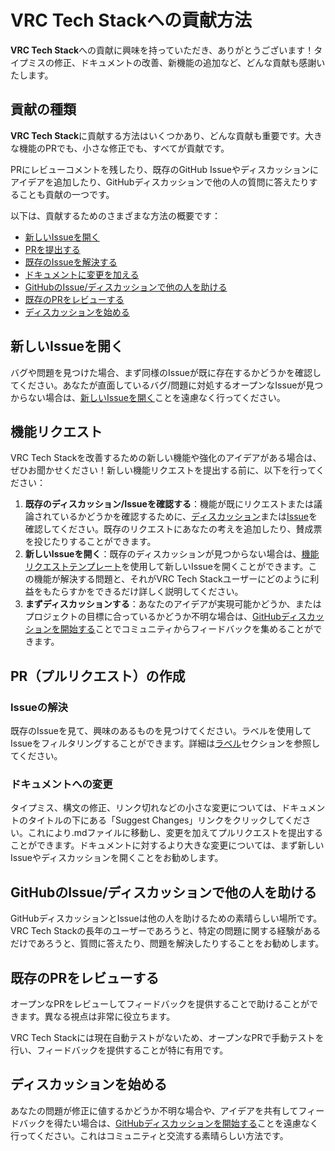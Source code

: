 # VRC Tech Stackへの貢献方法

**VRC Tech Stack**への貢献に興味を持っていただき、ありがとうございます！タイプミスの修正、ドキュメントの改善、新機能の追加など、どんな貢献も感謝いたします。

## 貢献の種類

**VRC Tech Stack**に貢献する方法はいくつかあり、どんな貢献も重要です。大きな機能のPRでも、小さな修正でも、すべてが貢献です。

PRにレビューコメントを残したり、既存のGitHub Issueやディスカッションにアイデアを追加したり、GitHubディスカッションで他の人の質問に答えたりすることも貢献の一つです。

以下は、貢献するためのさまざまな方法の概要です：

- [新しいIssueを開く](#新しいissueを開く)
- [PRを提出する](#pr（プルリクエスト）の作成)
- [既存のIssueを解決する](#issueの解決)
- [ドキュメントに変更を加える](#ドキュメントへの変更)
- [GitHubのIssue/ディスカッションで他の人を助ける](#githubのissueディスカッションで他の人を助ける)
- [既存のPRをレビューする](#既存のprをレビューする)
- [ディスカッションを始める](#ディスカッションを始める)

## 新しいIssueを開く

バグや問題を見つけた場合、まず同様のIssueが既に存在するかどうかを確認してください。あなたが直面しているバグ/問題に対処するオープンなIssueが見つからない場合は、[新しいIssueを開く](https://github.com/HARU-Leit/VRC-Tech-Stack/issues/new/choose)ことを遠慮なく行ってください。

## 機能リクエスト

VRC Tech Stackを改善するための新しい機能や強化のアイデアがある場合は、ぜひお聞かせください！新しい機能リクエストを提出する前に、以下を行ってください：

1. **既存のディスカッション/Issueを確認する**：機能が既にリクエストまたは議論されているかどうかを確認するために、[ディスカッション](https://github.com/HARU-Leit/VRC-Tech-Stack/discussions)または[Issue](https://github.com/HARU-Leit/VRC-Tech-Stack/issues)を確認してください。既存のリクエストにあなたの考えを追加したり、賛成票を投じたりすることができます。
2. **新しいIssueを開く**：既存のディスカッションが見つからない場合は、[機能リクエストテンプレート](https://github.com/HARU-Leit/VRC-Tech-Stack/issues/new?assignees=&labels=enhancement&projects=&template=%E2%9C%A8-feature-request.md&title=%5BFeature+Request%5D%3A+)を使用して新しいIssueを開くことができます。この機能が解決する問題と、それがVRC Tech Stackユーザーにどのように利益をもたらすかをできるだけ詳しく説明してください。
3. **まずディスカッションする**：あなたのアイデアが実現可能かどうか、またはプロジェクトの目標に合っているかどうか不明な場合は、[GitHubディスカッションを開始する](https://github.com/HARU-Leit/VRC-Tech-Stack/discussions/new/choose)ことでコミュニティからフィードバックを集めることができます。

## PR（プルリクエスト）の作成

### Issueの解決

既存のIssueを見て、興味のあるものを見つけてください。ラベルを使用してIssueをフィルタリングすることができます。詳細は[ラベル](https://github.com/HARU-Leit/VRC-Tech-Stack/labels)セクションを参照してください。

### ドキュメントへの変更

タイプミス、構文の修正、リンク切れなどの小さな変更については、ドキュメントのタイトルの下にある「Suggest Changes」リンクをクリックしてください。これにより.mdファイルに移動し、変更を加えてプルリクエストを提出することができます。ドキュメントに対するより大きな変更については、まず新しいIssueやディスカッションを開くことをお勧めします。

## GitHubのIssue/ディスカッションで他の人を助ける

GitHubディスカッションとIssueは他の人を助けるための素晴らしい場所です。VRC Tech Stackの長年のユーザーであろうと、特定の問題に関する経験があるだけであろうと、質問に答えたり、問題を解決したりすることをお勧めします。

## 既存のPRをレビューする

オープンなPRをレビューしてフィードバックを提供することで助けることができます。異なる視点は非常に役立ちます。

VRC Tech Stackには現在自動テストがないため、オープンなPRで手動テストを行い、フィードバックを提供することが特に有用です。

## ディスカッションを始める

あなたの問題が修正に値するかどうか不明な場合や、アイデアを共有してフィードバックを得たい場合は、[GitHubディスカッションを開始する](https://github.com/HARU-Leit/VRC-Tech-Stack/discussions/new/choose)ことを遠慮なく行ってください。これはコミュニティと交流する素晴らしい方法です。
